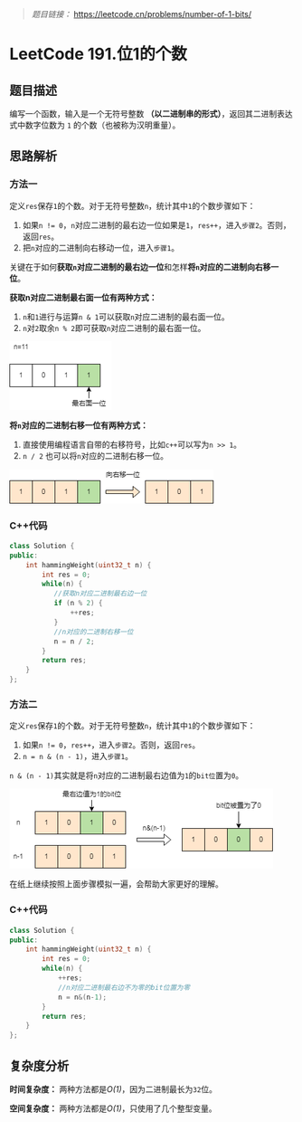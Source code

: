 
> *题目链接：* https://leetcode.cn/problems/number-of-1-bits/

# LeetCode 191.位1的个数

## 题目描述

编写一个函数，输入是一个无符号整数 **（以二进制串的形式）**，返回其二进制表达式中数字位数为 `1` 的个数（也被称为汉明重量）。

## 思路解析

### 方法一

定义`res`保存`1`的个数。对于无符号整数`n`，统计其中`1`的个数步骤如下：
1. 如果`n != 0`，`n`对应二进制的最右边一位如果是`1`，`res++`，进入`步骤2`。否则，返回`res`。
2. 把`n`对应的二进制向右移动一位，进入`步骤1`。

关键在于如何**获取`n`对应二进制的最右边一位**和怎样**将`n`对应的二进制向右移一位**。

**获取n对应二进制最右面一位有两种方式：**
1. `n`和`1`进行与运算`n & 1`可以获取`n`对应二进制的最右面一位。
2. `n`对`2`取余`n % 2`即可获取`n`对应二进制的最右面一位。

![](../../pic/lc-0191-01.png)

**将`n`对应的二进制右移一位有两种方式：**
1. 直接使用编程语言自带的右移符号，比如`c++`可以写为`n >> 1`。
2. `n / 2` 也可以将`n`对应的二进制右移一位。

![](../../pic/lc-0191-02.png)

### C++代码

```cpp
class Solution {
public:
    int hammingWeight(uint32_t n) {
        int res = 0;
        while(n) {
           //获取n对应二进制最右边一位
           if (n % 2) {
               ++res;
           }
           //n对应的二进制右移一位
           n = n / 2;
        }
        return res;
    } 
};
```
### 方法二

定义`res`保存`1`的个数。对于无符号整数`n`，统计其中`1`的个数步骤如下：
1. 如果`n != 0`，`res++`，进入`步骤2`。否则，返回`res`。
2. `n = n & (n - 1)`，进入`步骤1`。

`n & (n - 1)`其实就是将`n`对应的二进制最右边值为`1`的`bit位`置为`0`。

![](../../pic/lc-0191-03.png)

在纸上继续按照上面步骤模拟一遍，会帮助大家更好的理解。

### C++代码

```cpp
class Solution {
public:
    int hammingWeight(uint32_t n) {
        int res = 0;
        while(n) {
            ++res;
            //n对应二进制最右边不为零的bit位置为零
            n = n&(n-1);
        }
        return res;
    } 
};
```

## 复杂度分析

**时间复杂度：** 两种方法都是*O(1)*，因为二进制最长为`32`位。

**空间复杂度：** 两种方法都是*O(1)*，只使用了几个整型变量。



